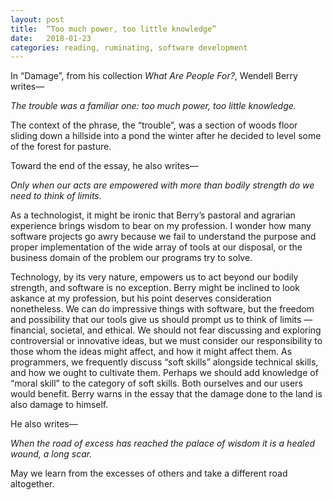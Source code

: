 ```yaml
---
layout: post
title:  “Too much power, too little knowledge”
date:   2018-01-23
categories: reading, ruminating, software development
---
```

In “Damage”, from his collection *What Are People For?*, Wendell Berry writes—

*The trouble was a familiar one: too much power, too little knowledge.*

The context of the phrase, the “trouble”, was a section of woods floor sliding down a hillside into a pond the winter after he decided to level some of the forest for pasture.

Toward the end of the essay, he also writes—

*Only when our acts are empowered with more than bodily strength do we need to think of limits.*

As a technologist, it might be ironic that Berry’s pastoral and agrarian experience brings wisdom to bear on my profession. I wonder how many software projects go awry because we fail to understand the purpose and proper implementation of the wide array of tools at our disposal, or the business domain of the problem our programs try to solve.

Technology, by its very nature, empowers us to act beyond our bodily strength, and software is no exception. Berry might be inclined to look askance at my profession, but his point deserves consideration nonetheless. We can do impressive things with software, but the freedom and possibility that our tools give us should prompt us to think of limits — financial, societal, and ethical. We should not fear discussing and exploring controversial or innovative ideas, but we must consider our responsibility to those whom the ideas might affect, and how it might affect them. As programmers, we frequently discuss “soft skills” alongside technical skills, and how we ought to cultivate them. Perhaps we should add knowledge of “moral skill” to the category of soft skills. Both ourselves and our users would benefit. Berry warns in the essay that the damage done to the land is also damage to himself.

He also writes— 

*When the road of excess has reached the palace of wisdom it is a healed wound, a long scar.*

May we learn from the excesses of others and take a different road altogether.